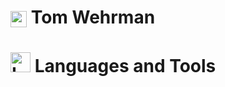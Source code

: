 # <img src="https://www.gstatic.com/android/keyboard/emojikitchen/20240530/u1f409/u1f409_u1f525.png?fbx" width="26" height="26" style="vertical-align: middle;" alt="red dragon"/> Tom Wehrman

# <img src="https://raw.githubusercontent.com/wehr-to/wehr-to/main/assets/emoji-laptop.png" alt="Laptop Emoji" width="32" height="32"> Languages and Tools

